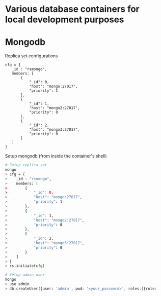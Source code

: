 # Various database containers for local development purposes

# Mongodb

Replica set configurations

```mongodb
cfg = {
   _id : "rsmongo",
   members: [
       {
           "_id": 0,
           "host": "mongo:27017",
           "priority": 1
       },
       {
           "_id": 1,
           "host": "mongo2:27017",
           "priority": 0
       },
       {
           "_id": 2,
           "host": "mongo3:27017",
           "priority": 0
       }
   ]
}
```

Setup mongodb (from inside the container's shell)

```sh
# Setup replica set
mongo
> cfg = {
>    _id : "rsmongo",
>    members: [
>        {
>            "_id": 0,
>            "host": "mongo:27017",
>            "priority": 1
>        },
>        {
>            "_id": 1,
>            "host": "mongo2:27017",
>            "priority": 0
>        },
>        {
>            "_id": 2,
>            "host": "mongo3:27017",
>            "priority": 0
>        }
>    ]
> }
> rs.initiate(cfg)

# Setup admin user
mongo
> use admin
> db.createUser({user: 'admin', pwd: '<your_password>', roles:[{role: 'userAdminDatabase', db: 'admin'}]})
```
